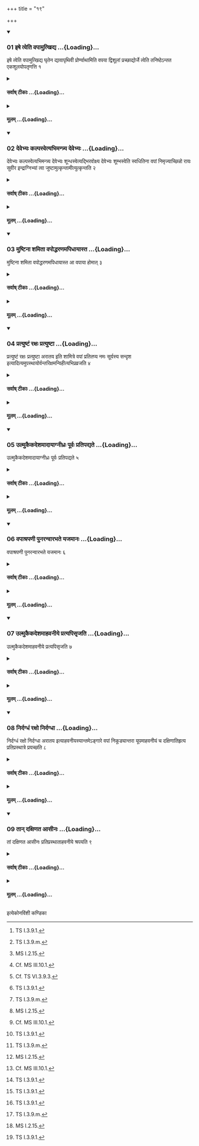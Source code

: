 +++
title = "१९"

+++

<div class="js_include" includetitle="true" newlevelforh1="3" unfilled url="/vedAH_yajuH/taittirIyam/sUtram/ApastambaH/shrautam/vishvAsa-prastutiH/07/19/01_iShe_tveti_vapAmutkhidya.md">
<details open><summary><h3>01 इषे त्वेति वपामुत्खिद्य ...{Loading}...</h3></summary>

इषे त्वेति वपामुत्खिद्य घृतेन द्यावापृथिवी प्रोर्ण्वाथामिति वपया द्विशूलां प्रच्छाद्योर्जे त्वेति तनिष्ठेऽन्तत एकशूलयोपतृणत्ति १
</details>
</div>
<div class="js_include collapsed" newlevelforh1="4" title="सर्वाष् टीकाः" unfilled url="/vedAH_yajuH/taittirIyam/sUtram/ApastambaH/shrautam/sarvASh_TIkAH/07/19/01_iShe_tveti_vapAmutkhidya.md">
<details><summary><h4>सर्वाष् टीकाः ...{Loading}...</h4></summary>
<details><summary>थिते</summary>

1. With iṣe tvā[^1] having extracted the omentum, with ghr̥tena dyāvāpr̥thivī prorṇvāthâm[^2] having covered the two pronged (omentum-roasting-stick) by means of the omentum, with ūrje tvā[^3] (the Adhvaryu) pierces the omentum at its thinnest end[^4] by means of the one-pronged (omentum-roasting stick).[^5]  


[^1]: TS I.3.9.1.  

[^2]: TS I.3.9.m.  

[^3]: MS I.2.15.  

[^4]: Cf. MS III.10.1.  

[^5]: Cf. TS VI.3.9.3.
</details>
</details>
</div>
<div class="js_include collapsed" newlevelforh1="4" title="मूलम्" unfilled url="/vedAH_yajuH/taittirIyam/sUtram/ApastambaH/shrautam/mUlam/07/19/01_iShe_tveti_vapAmutkhidya.md">
<details><summary><h4>मूलम् ...{Loading}...</h4></summary>

इषे त्वेति वपामुत्खिद्य घृतेन द्यावापृथिवी प्रोर्ण्वाथामिति वपया द्विशूलां प्रच्छाद्योर्जे त्वेति तनिष्ठेऽन्तत एकशूलयोपतृणत्ति १
</details>
</div>
<div class="js_include" includetitle="true" newlevelforh1="3" unfilled url="/vedAH_yajuH/taittirIyam/sUtram/ApastambaH/shrautam/vishvAsa-prastutiH/07/19/02_devebhyaH_kalpasvetyabhimantrya_devebhyaH.md">
<details open><summary><h3>02 देवेभ्यः कल्पस्वेत्यभिमन्त्र्य देवेभ्यः ...{Loading}...</h3></summary>

देवेभ्यः कल्पस्वेत्यभिमन्त्र्य देवेभ्यः शून्धस्वेत्यद्भिरवोक्ष्य देवेभ्यः शूम्भस्वेति स्वधितिना वपां निमृज्याच्छिन्नो रायः सुवीर इन्द्राग्निभ्यां त्वा जुष्टामुत्कृन्तामीत्युत्कृन्तति २
</details>
</div>
<div class="js_include collapsed" newlevelforh1="4" title="सर्वाष् टीकाः" unfilled url="/vedAH_yajuH/taittirIyam/sUtram/ApastambaH/shrautam/sarvASh_TIkAH/07/19/02_devebhyaH_kalpasvetyabhimantrya_devebhyaH.md">
<details><summary><h4>सर्वाष् टीकाः ...{Loading}...</h4></summary>
<details><summary>थिते</summary>

2. Having addressed the omentum with devebhyaḥ kalpasva,[^1] having sprinkled water on it with devebhyaḥ Śundhasva,[^2] having wiped over the omentum by means of the knife with devebhyaḥ śumbhasva[^3], he cuts it on all sides with acchinno rāyaḥ suvīra indrāgnibhyāṁ tvā juṣṭamutkr̥ntāmi.[^4]  


[^1-3]: MS I.2.15., KS XXVI.6.  

[^4]: Cp. TS I.3.9.n.; MS I.2.15.
</details>
</details>
</div>
<div class="js_include collapsed" newlevelforh1="4" title="मूलम्" unfilled url="/vedAH_yajuH/taittirIyam/sUtram/ApastambaH/shrautam/mUlam/07/19/02_devebhyaH_kalpasvetyabhimantrya_devebhyaH.md">
<details><summary><h4>मूलम् ...{Loading}...</h4></summary>

देवेभ्यः कल्पस्वेत्यभिमन्त्र्य देवेभ्यः शून्धस्वेत्यद्भिरवोक्ष्य देवेभ्यः शूम्भस्वेति स्वधितिना वपां निमृज्याच्छिन्नो रायः सुवीर इन्द्राग्निभ्यां त्वा जुष्टामुत्कृन्तामीत्युत्कृन्तति २
</details>
</div>
<div class="js_include" includetitle="true" newlevelforh1="3" unfilled url="/vedAH_yajuH/taittirIyam/sUtram/ApastambaH/shrautam/vishvAsa-prastutiH/07/19/03_muShTinA_shamitA_vapoddharaNamapidhAyAsta.md">
<details open><summary><h3>03 मुष्टिना शमिता वपोद्धरणमपिधायास्त ...{Loading}...</h3></summary>

मुष्टिना शमिता वपोद्धरणमपिधायास्त आ वपाया होमात् ३
</details>
</div>
<div class="js_include collapsed" newlevelforh1="4" title="सर्वाष् टीकाः" unfilled url="/vedAH_yajuH/taittirIyam/sUtram/ApastambaH/shrautam/sarvASh_TIkAH/07/19/03_muShTinA_shamitA_vapoddharaNamapidhAyAsta.md">
<details><summary><h4>सर्वाष् टीकाः ...{Loading}...</h4></summary>
<details><summary>थिते</summary>

3. Having covered by means of his fist the opening from he Śamitr̥ sits (near the where the omentum was extracted, the Śamitr̥ sits (near the dead body of the animal) upto the offering of the omentum.
</details>
</details>
</div>
<div class="js_include collapsed" newlevelforh1="4" title="मूलम्" unfilled url="/vedAH_yajuH/taittirIyam/sUtram/ApastambaH/shrautam/mUlam/07/19/03_muShTinA_shamitA_vapoddharaNamapidhAyAsta.md">
<details><summary><h4>मूलम् ...{Loading}...</h4></summary>

मुष्टिना शमिता वपोद्धरणमपिधायास्त आ वपाया होमात् ३
</details>
</div>
<div class="js_include" includetitle="true" newlevelforh1="3" unfilled url="/vedAH_yajuH/taittirIyam/sUtram/ApastambaH/shrautam/vishvAsa-prastutiH/07/19/04_pratyuShTaM_raxaH_pratyuShTA.md">
<details open><summary><h3>04 प्रत्युष्टं रक्षः प्रत्युष्टा ...{Loading}...</h3></summary>

प्रत्युष्टं रक्षः प्रत्युष्टा अरातय इति शामित्रे वपां प्रतितप्य नमः सूर्यस्य सन्दृश इत्यादित्यमुपस्थायोर्वन्तरिक्षमन्विहीत्यभिप्रव्रजति ४
</details>
</div>
<div class="js_include collapsed" newlevelforh1="4" title="सर्वाष् टीकाः" unfilled url="/vedAH_yajuH/taittirIyam/sUtram/ApastambaH/shrautam/sarvASh_TIkAH/07/19/04_pratyuShTaM_raxaH_pratyuShTA.md">
<details><summary><h4>सर्वाष् टीकाः ...{Loading}...</h4></summary>
<details><summary>थिते</summary>

4. With pratyuṣṭaṁ rakṣaḥ pratyuṣṭa arātayaḥ[^1] having heated the omentum upon the Śāmitra fire,[^2] with namaḥ sūryasya saṁdr̥śe[^3] having praised the sun with urvantarikśamanvihi[^4] (the Adhvaryu) goes towards (the fire on the Uttaravedi).  


[^1]: Cp. MS I.2.16.  

[^2]: See VII.16.3.  

[^3]: MS I.2.16.  

[^4]: TS I.3.9.0.
</details>
</details>
</div>
<div class="js_include collapsed" newlevelforh1="4" title="मूलम्" unfilled url="/vedAH_yajuH/taittirIyam/sUtram/ApastambaH/shrautam/mUlam/07/19/04_pratyuShTaM_raxaH_pratyuShTA.md">
<details><summary><h4>मूलम् ...{Loading}...</h4></summary>

प्रत्युष्टं रक्षः प्रत्युष्टा अरातय इति शामित्रे वपां प्रतितप्य नमः सूर्यस्य सन्दृश इत्यादित्यमुपस्थायोर्वन्तरिक्षमन्विहीत्यभिप्रव्रजति ४
</details>
</div>
<div class="js_include" includetitle="true" newlevelforh1="3" unfilled url="/vedAH_yajuH/taittirIyam/sUtram/ApastambaH/shrautam/vishvAsa-prastutiH/07/19/05_ulmukaikadeshamAdAyAgnIdhraH_pUrvaH_pratipadyate.md">
<details open><summary><h3>05 उल्मुकैकदेशमादायाग्नीध्रः पूर्वः प्रतिपद्यते ...{Loading}...</h3></summary>

उल्मुकैकदेशमादायाग्नीध्रः पूर्वः प्रतिपद्यते ५
</details>
</div>
<div class="js_include collapsed" newlevelforh1="4" title="सर्वाष् टीकाः" unfilled url="/vedAH_yajuH/taittirIyam/sUtram/ApastambaH/shrautam/sarvASh_TIkAH/07/19/05_ulmukaikadeshamAdAyAgnIdhraH_pUrvaH_pratipadyate.md">
<details><summary><h4>सर्वाष् टीकाः ...{Loading}...</h4></summary>
<details><summary>थिते</summary>

5. (At that time) having taken a part of the fire-brand,[^1] the Āgnīdhra goes in front.  


[^1]: Which he had brought for the sake of Śāmitra-fire.
</details>
</details>
</div>
<div class="js_include collapsed" newlevelforh1="4" title="मूलम्" unfilled url="/vedAH_yajuH/taittirIyam/sUtram/ApastambaH/shrautam/mUlam/07/19/05_ulmukaikadeshamAdAyAgnIdhraH_pUrvaH_pratipadyate.md">
<details><summary><h4>मूलम् ...{Loading}...</h4></summary>

उल्मुकैकदेशमादायाग्नीध्रः पूर्वः प्रतिपद्यते ५
</details>
</div>
<div class="js_include" includetitle="true" newlevelforh1="3" unfilled url="/vedAH_yajuH/taittirIyam/sUtram/ApastambaH/shrautam/vishvAsa-prastutiH/07/19/06_vapAshrapaNI_punaranvArabhate_yajamAnaH.md">
<details open><summary><h3>06 वपाश्रपणी पुनरन्वारभते यजमानः ...{Loading}...</h3></summary>

वपाश्रपणी पुनरन्वारभते यजमानः ६
</details>
</div>
<div class="js_include collapsed" newlevelforh1="4" title="सर्वाष् टीकाः" unfilled url="/vedAH_yajuH/taittirIyam/sUtram/ApastambaH/shrautam/sarvASh_TIkAH/07/19/06_vapAshrapaNI_punaranvArabhate_yajamAnaH.md">
<details><summary><h4>सर्वाष् टीकाः ...{Loading}...</h4></summary>
<details><summary>थिते</summary>

6. The sacrficer again holds the omentum-roasting-sticks from behind.[^1]  

[^1]: Cf. TS VI.3.9.4.
</details>
</details>
</div>
<div class="js_include collapsed" newlevelforh1="4" title="मूलम्" unfilled url="/vedAH_yajuH/taittirIyam/sUtram/ApastambaH/shrautam/mUlam/07/19/06_vapAshrapaNI_punaranvArabhate_yajamAnaH.md">
<details><summary><h4>मूलम् ...{Loading}...</h4></summary>

वपाश्रपणी पुनरन्वारभते यजमानः ६
</details>
</div>
<div class="js_include" includetitle="true" newlevelforh1="3" unfilled url="/vedAH_yajuH/taittirIyam/sUtram/ApastambaH/shrautam/vishvAsa-prastutiH/07/19/07_ulmukaikadeshamAhavanIye_pratyapisRjati.md">
<details open><summary><h3>07 उल्मुकैकदेशमाहवनीये प्रत्यपिसृजति ...{Loading}...</h3></summary>

उल्मुकैकदेशमाहवनीये प्रत्यपिसृजति ७
</details>
</div>
<div class="js_include collapsed" newlevelforh1="4" title="सर्वाष् टीकाः" unfilled url="/vedAH_yajuH/taittirIyam/sUtram/ApastambaH/shrautam/sarvASh_TIkAH/07/19/07_ulmukaikadeshamAhavanIye_pratyapisRjati.md">
<details><summary><h4>सर्वाष् टीकाः ...{Loading}...</h4></summary>
<details><summary>थिते</summary>

7. (The Āgnīdhra) throws back the part of the fire-brand (into the fire on the Uttaravedi).
</details>
</details>
</div>
<div class="js_include collapsed" newlevelforh1="4" title="मूलम्" unfilled url="/vedAH_yajuH/taittirIyam/sUtram/ApastambaH/shrautam/mUlam/07/19/07_ulmukaikadeshamAhavanIye_pratyapisRjati.md">
<details><summary><h4>मूलम् ...{Loading}...</h4></summary>

उल्मुकैकदेशमाहवनीये प्रत्यपिसृजति ७
</details>
</div>
<div class="js_include" includetitle="true" newlevelforh1="3" unfilled url="/vedAH_yajuH/taittirIyam/sUtram/ApastambaH/shrautam/vishvAsa-prastutiH/07/19/08_nirdagdhaM_raxo_nirdagdhA.md">
<details open><summary><h3>08 निर्दग्धं रक्षो निर्दग्धा ...{Loading}...</h3></summary>

निर्दग्धं रक्षो निर्दग्धा अरातय इत्याहवनीयस्यान्तमेऽङ्गारे वपां निकूड्यान्तरा यूपमाहवनीयं च दक्षिणातिहृत्य प्रतिप्रस्थात्रे प्रयच्छति ८
</details>
</div>
<div class="js_include collapsed" newlevelforh1="4" title="सर्वाष् टीकाः" unfilled url="/vedAH_yajuH/taittirIyam/sUtram/ApastambaH/shrautam/sarvASh_TIkAH/07/19/08_nirdagdhaM_raxo_nirdagdhA.md">
<details><summary><h4>सर्वाष् टीकाः ...{Loading}...</h4></summary>
<details><summary>थिते</summary>

8. With nirdagdhaṁ rakṣo nirdagdha arātayaḥ[^1] having heated[^2] the ometum on the outermost ember of the Āhavanīya fire, having carried it between the sacrificial post and the Āhavanīya[^3] towards the south, (the Adhvaryu) hands it over to the Pratiprasthātr̥.  


[^1]: TS I.1.7.c.  

[^2]: Cf. Rudradatta. According to Caland the word nikūḍya means "having held".  

[^3]: Cf. TS VI.3.10.3, ŚB III.8.2.20.
</details>
</details>
</div>
<div class="js_include collapsed" newlevelforh1="4" title="मूलम्" unfilled url="/vedAH_yajuH/taittirIyam/sUtram/ApastambaH/shrautam/mUlam/07/19/08_nirdagdhaM_raxo_nirdagdhA.md">
<details><summary><h4>मूलम् ...{Loading}...</h4></summary>

निर्दग्धं रक्षो निर्दग्धा अरातय इत्याहवनीयस्यान्तमेऽङ्गारे वपां निकूड्यान्तरा यूपमाहवनीयं च दक्षिणातिहृत्य प्रतिप्रस्थात्रे प्रयच्छति ८
</details>
</div>
<div class="js_include" includetitle="true" newlevelforh1="3" unfilled url="/vedAH_yajuH/taittirIyam/sUtram/ApastambaH/shrautam/vishvAsa-prastutiH/07/19/09_tAn_daxiNata_AsInaH.md">
<details open><summary><h3>09 तान् दक्षिणत आसीनः ...{Loading}...</h3></summary>

तां दक्षिणत आसीनः प्रतिप्रस्थाताहवनीये श्रपयति ९
</details>
</div>
<div class="js_include collapsed" newlevelforh1="4" title="सर्वाष् टीकाः" unfilled url="/vedAH_yajuH/taittirIyam/sUtram/ApastambaH/shrautam/sarvASh_TIkAH/07/19/09_tAn_daxiNata_AsInaH.md">
<details><summary><h4>सर्वाष् टीकाः ...{Loading}...</h4></summary>
<details><summary>थिते</summary>

9. Sitting towards the south of the Uttaravedi the Pratiprasthātr̥ roasts it (omentum) on the Āhavanīya (=the fire on the Uttaravedi).[^1]  

[^1]: Cp. SB III.8.2.20.
</details>
</details>
</div>
<div class="js_include collapsed" newlevelforh1="4" title="मूलम्" unfilled url="/vedAH_yajuH/taittirIyam/sUtram/ApastambaH/shrautam/mUlam/07/19/09_tAn_daxiNata_AsInaH.md">
<details><summary><h4>मूलम् ...{Loading}...</h4></summary>

तां दक्षिणत आसीनः प्रतिप्रस्थाताहवनीये श्रपयति ९
</details>
</div>





  
इत्येकोनविंशी कण्डिका 
